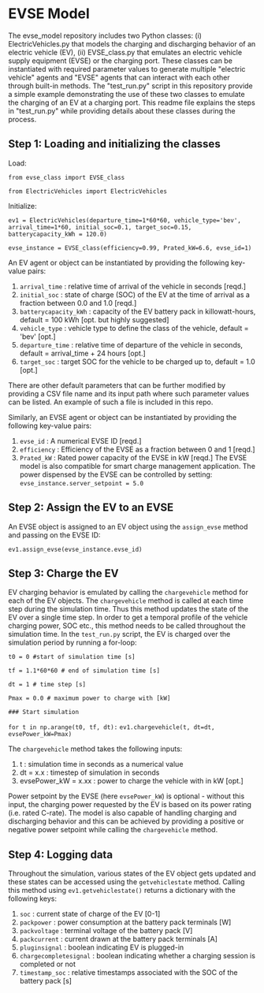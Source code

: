 # EVSE Model
The evse_model repository includes two Python classes: (i) ElectricVehicles.py that models the charging and discharging behavior of an electric vehicle (EV), (ii) EVSE_class.py that emulates an electric vehicle supply equipment (EVSE) or the charging port. These classes can be instantiated with required parameter values to generate multiple "electric vehicle" agents and "EVSE" agents that can interact with each other through built-in methods. The "test_run.py" script in this repository provide a simple example demonstrating the use of these two classes to emulate the charging of an EV at a charging port. This readme file explains the steps in "test_run.py" while providing details about these classes during the process.

## Step 1: Loading and initializing the classes
Load:

`from evse_class import EVSE_class`

`from ElectricVehicles import ElectricVehicles`

Initialize:

`ev1 = ElectricVehicles(departure_time=1*60*60, vehicle_type='bev', arrival_time=1*60, initial_soc=0.1, target_soc=0.15, batterycapacity_kWh = 120.0)`

`evse_instance = EVSE_class(efficiency=0.99, Prated_kW=6.6, evse_id=1)`

An EV agent or object can be instantiated by providing the following key-value pairs:
1. `arrival_time` : relative time of arrival of the vehicle in seconds [reqd.]
2. `initial_soc` : state of charge (SOC) of the EV at the time of arrival as a fraction between 0.0 and 1.0 [reqd.]
3. `batterycapacity_kWh` : capacity of the EV battery pack in killowatt-hours, default = 100 kWh [opt. but highly suggested]
4. `vehicle_type` : vehicle type to define the class of the vehicle, default = 'bev' [opt.]
5. `departure_time` : relative time of departure of the vehicle in seconds, default = arrival_time + 24 hours [opt.]
6. `target_soc` : target SOC for the vehicle to be charged up to, default = 1.0 [opt.]

There are other default parameters that can be further modified by providing a CSV file name and its input path where such parameter values can be listed. An example of such a file is included in this repo.

Similarly, an EVSE agent or object can be instantiated by providing the following key-value pairs:
1. `evse_id` : A numerical EVSE ID [reqd.]
2. `efficiency` : Efficiency of the EVSE as a fraction between 0 and 1 [reqd.]
3. `Prated_kW` : Rated power capacity of the EVSE in kW [reqd.]
The EVSE model is also compatible for smart charge management application. The power dispensed by the EVSE can be controlled by setting:
`evse_instance.server_setpoint = 5.0`

## Step 2: Assign the EV to an EVSE
An EVSE object is assigned to an EV object using the `assign_evse` method and passing on the EVSE ID:

`ev1.assign_evse(evse_instance.evse_id)`

## Step 3: Charge the EV
EV charging behavior is emulated by calling the `chargevehicle` method for each of the EV objects. The `chargevehicle` method is called at each time step during the simulation time. Thus this method updates the state of the EV over a single time step. In order to get a temporal profile of the vehicle charging power, SOC etc., this method needs to be called throughout the simulation time. In the `test_run.py` script, the EV is charged over the simulation period by running a for-loop:

`t0 = 0 #start of simulation time [s]`

`tf = 1.1*60*60 # end of simulation time [s]`

`dt = 1 # time step [s]`

`Pmax = 0.0 # maximum power to charge with [kW]`

`### Start simulation`

`for t in np.arange(t0, tf, dt):`
    `ev1.chargevehicle(t, dt=dt, evsePower_kW=Pmax)`

The `chargevehicle` method takes the following inputs:
1. t : simulation time in seconds as a numerical value
2. dt = x.x : timestep of simulation in seconds
3. evsePower_kW = x.xx : power to charge the vehicle with in kW [opt.]

Power setpoint by the EVSE (here `evsePower_kW`) is optional - without this input, the charging power requested by the EV is based on its power rating (i.e. rated C-rate). The model is also capable of handling charging and discharging behavior and this can be achieved by providing a positive or negative power setpoint while calling the `chargevehicle` method. 

## Step 4: Logging data

Throughout the simulation, various states of the EV object gets updated and these states can be accessed using the `getvehiclestate` method. Calling this method using `ev1.getvehiclestate()` returns a dictionary with the following keys:

1. `soc` : current state of charge of the EV [0-1]
2. `packpower` : power consumption at the battery pack terminals [W]
3. `packvoltage` : terminal voltage of the battery pack [V]
4. `packcurrent` : current drawn at the battery pack terminals [A]
5. `pluginsignal` : boolean indicating EV is plugged-in
6. `chargecompletesignal` : boolean indicating whether a charging session is completed or not
7. `timestamp_soc` : relative timestamps associated with the SOC of the battery pack [s]
